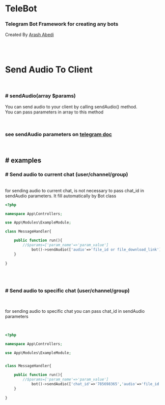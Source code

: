 # TeleBot
### Telegram Bot Framework for creating any bots 

Created By [Arash Abedi](https://arashabedii.github.io)

<br/>
<br/>

# Send Audio To Client
<br>

### # sendAudio(array $params)

You can send audio to your client by calling sendAudio() method. <br>
You can pass parameters in array to this method

<br>

### see sendAudio parameters on [telegram doc](https://core.telegram.org/bots/api#sendaudio)

<br>

## # examples


### # Send audio to current chat (user/channel/group)
<br>
for sending audio to current chat, is not necessary to pass chat_id in sendAudio parameters. It fill automatically by Bot class

<br>

```php
<?php

namespace App\Controllers;

use App\Modules\ExampleModule;

class MessageHandler{

    public function run(){
        //$params=['param_name'=>'param_value']
            bot()->sendAudio(['audio'=>'file_id or file_download_link']); //send audio to current chat
    }
   
}

```
<br>
<br>

### # Send audio to specific chat (user/channel/group)
<br>

for sending audio to specific chat you can pass chat_id in sendAudio parameters

<br>

```php
<?php

namespace App\Controllers;

use App\Modules\ExampleModule;


class MessageHandler{

    public function run(){
        //$params=['param_name'=>'param_value']
            bot()->sendAudio(['chat_id'=>'785698365','audio'=>'file_id or file_download_link']); //send audio to specific chat by chat_id
    }
   
}

```
